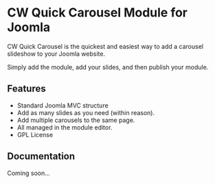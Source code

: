 # CW Quick Carousel Module for Joomla

CW Quick Carousel is the quickest and easiest way to add a carousel slideshow to your Joomla website.

Simply add the module, add your slides, and then publish your module.

## Features

* Standard Joomla MVC structure
* Add as many slides as you need (within reason).
* Add multiple carousels to the same page.
* All managed in the module editor.
* GPL License

## Documentation

Coming soon...
